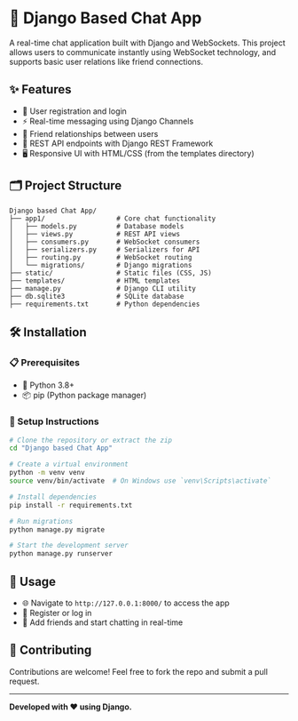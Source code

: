 # 💬 Django Based Chat App

A real-time chat application built with Django and WebSockets. This project allows users to communicate instantly using WebSocket technology, and supports basic user relations like friend connections.

## ✨ Features

- 👤 User registration and login
- ⚡ Real-time messaging using Django Channels
- 🤝 Friend relationships between users
- 🔗 REST API endpoints with Django REST Framework
- 🖥️ Responsive UI with HTML/CSS (from the templates directory)

## 🗂️ Project Structure

```
Django based Chat App/
├── app1/                  # Core chat functionality
│   ├── models.py          # Database models
│   ├── views.py           # REST API views
│   ├── consumers.py       # WebSocket consumers
│   ├── serializers.py     # Serializers for API
│   ├── routing.py         # WebSocket routing
│   └── migrations/        # Django migrations
├── static/                # Static files (CSS, JS)
├── templates/             # HTML templates
├── manage.py              # Django CLI utility
├── db.sqlite3             # SQLite database
├── requirements.txt       # Python dependencies
```

## 🛠️ Installation

### 📋 Prerequisites

- 🐍 Python 3.8+
- 📦 pip (Python package manager)

### 🚀 Setup Instructions

```bash
# Clone the repository or extract the zip
cd "Django based Chat App"

# Create a virtual environment
python -m venv venv
source venv/bin/activate  # On Windows use `venv\Scripts\activate`

# Install dependencies
pip install -r requirements.txt

# Run migrations
python manage.py migrate

# Start the development server
python manage.py runserver
```

## 🧪 Usage

- 🌐 Navigate to `http://127.0.0.1:8000/` to access the app
- 🔐 Register or log in
- 💬 Add friends and start chatting in real-time

## 🤝 Contributing

Contributions are welcome! Feel free to fork the repo and submit a pull request.

---

**Developed with ❤️ using Django.**
